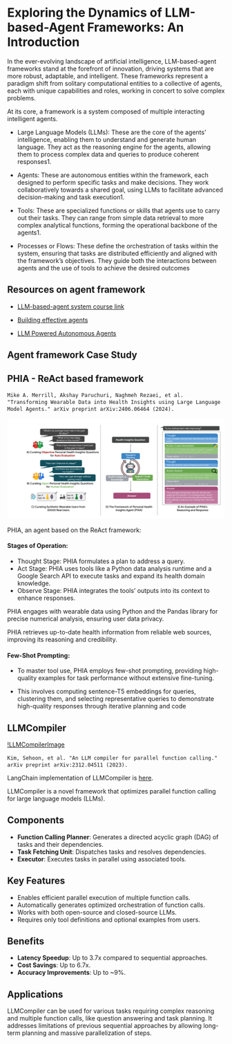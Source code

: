 # Exploring the Dynamics of LLM-based-Agent Frameworks: An Introduction

In the ever-evolving landscape of artificial intelligence, LLM-based-agent frameworks stand at the forefront of innovation, driving systems that are more robust, adaptable, and intelligent. These frameworks represent a paradigm shift from solitary computational entities to a collective of agents, each with unique capabilities and roles, working in concert to solve complex problems. 

At its core, a framework is a system composed of multiple interacting intelligent agents. 

- Large Language Models (LLMs): These are the core of the agents’ intelligence, enabling them to understand and generate human language. They act as the reasoning engine for the agents, allowing them to process complex data and queries to produce coherent responses1.

- Agents: These are autonomous entities within the framework, each designed to perform specific tasks and make decisions. They work collaboratively towards a shared goal, using LLMs to facilitate advanced decision-making and task execution1.

- Tools: These are specialized functions or skills that agents use to carry out their tasks. They can range from simple data retrieval to more complex analytical functions, forming the operational backbone of the agents1.

- Processes or Flows: These define the orchestration of tasks within the system, ensuring that tasks are distributed efficiently and aligned with the framework’s objectives. They guide both the interactions between agents and the use of tools to achieve the desired outcomes

## Resources on agent framework
- [LLM-based-agent system course link](https://llmagents-learning.org/f24)

- [Building effective agents](https://www.anthropic.com/research/building-effective-agents)

- [LLM Powered Autonomous Agents](https://lilianweng.github.io/posts/2023-06-23-agent/)

## Agent framework Case Study

## PHIA - ReAct based framework
```
Mike A. Merrill, Akshay Paruchuri, Naghmeh Rezaei, et al. "Transforming Wearable Data into Health Insights using Large Language Model Agents." arXiv preprint arXiv:2406.06464 (2024).
```
![phia](/images/rlhf/IMG_4231.png)

PHIA, an agent based on the ReAct framework:
#### Stages of Operation:
- Thought Stage: PHIA formulates a plan to address a query.
- Act Stage: PHIA uses tools like a Python data analysis runtime and a Google Search API to execute tasks and expand its health domain knowledge.
- Observe Stage: PHIA integrates the tools’ outputs into its context to enhance responses.

PHIA engages with wearable data using Python and the Pandas library for precise numerical analysis, ensuring user data privacy.

PHIA retrieves up-to-date health information from reliable web sources, improving its reasoning and credibility.

#### Few-Shot Prompting:
- To master tool use, PHIA employs few-shot prompting, providing high-quality examples for task performance without extensive fine-tuning.

- This involves computing sentence-T5 embeddings for queries, clustering them, and selecting representative queries to demonstrate high-quality responses through iterative planning and code

## LLMCompiler 
[!LLMCompilerImage](https://substackcdn.com/image/fetch/f_auto,q_auto:best,fl_progressive:steep/https%3A%2F%2Fanupjadhav.substack.com%2Fapi%2Fv1%2Fpost_preview%2F141851783%2Ftwitter.jpg%3Fversion%3D4)

```
Kim, Sehoon, et al. "An LLM compiler for parallel function calling." arXiv preprint arXiv:2312.04511 (2023).
```

LangChain implementation of LLMCompiler is [here](https://langchain-ai.github.io/langgraph/tutorials/llm-compiler/LLMCompiler/). 


LLMCompiler is a novel framework that optimizes parallel function calling for large language models (LLMs). 

## Components
- **Function Calling Planner**: Generates a directed acyclic graph (DAG) of tasks and their dependencies.
- **Task Fetching Unit**: Dispatches tasks and resolves dependencies.
- **Executor**: Executes tasks in parallel using associated tools.

## Key Features
- Enables efficient parallel execution of multiple function calls.
- Automatically generates optimized orchestration of function calls.
- Works with both open-source and closed-source LLMs.
- Requires only tool definitions and optional examples from users.

## Benefits
- **Latency Speedup**: Up to 3.7x compared to sequential approaches.
- **Cost Savings**: Up to 6.7x.
- **Accuracy Improvements**: Up to ~9%.

## Applications
LLMCompiler can be used for various tasks requiring complex reasoning and multiple function calls, like question answering and task planning. It addresses limitations of previous sequential approaches by allowing long-term planning and massive parallelization of steps.

